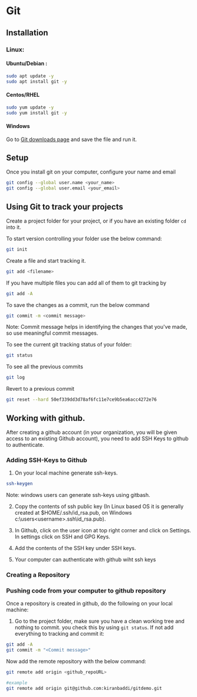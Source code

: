 # Git



## Installation

### Linux:

#### Ubuntu/Debian : 
```bash
sudo apt update -y
sudo apt install git -y
```

#### Centos/RHEL

```bash
sudo yum update -y 
sudo yum install git -y
```

#### Windows

Go to [Git downloads page](https://git-scm.com/download/win)  and save the file and run it.


## Setup

Once you install git on your computer, configure your name and email

```bash
git config --global user.name <your_name>
git config --global user.email <your_email>
```

## Using Git to track your projects

Create a project folder for your project, or if you have an existing folder `cd` into it.

To start version controlling your folder use the below command:

```bash
git init
```

Create a file and start tracking it.
```bash
git add <filename>  
```

If you have multiple files you can add all of them to git tracking by 
```bash
git add -A 							
```

To save the changes as a commit, run the below command
```bash
git commit -m <commit message>
```
Note: Commit message helps in identifying the changes that you've made, so use meaningful commit messages.

To see the current git tracking status of your folder:

```bash
git status
```

To see all the previous commits 
```bash
git log
```

Revert to a previous commit

```bash
git reset --hard 50ef339dd3d78af6fc11e7ce9b5ea6acc4272e76    
```

## Working with github.

After creating a github account (in your organization, you will be given access to an existing Github account), you need to add SSH Keys to github to authenticate.



### Adding SSH-Keys to Github

1. On your local machine generate ssh-keys.

```bash
ssh-keygen
```

Note: windows users can generate ssh-keys using gitbash.


2. Copy the contents of  ssh public key (In Linux based OS it is generally created at $HOME/.ssh/id_rsa.pub, on Windows c:\users\<username>\.ssh\id_rsa.pub).

3. In Github, click on the user icon at top right corner and click on Settings. In settings click on SSH and GPG Keys.
4. Add the contents of the SSH key under SSH keys.
5. Your computer can authenticate with github wiht ssh keys


### Creating a Repository



### Pushing code from your computer to github repository 

Once a repository is created in github, do the following on your local machine:

1. Go to the project folder, make sure you have a clean working tree and nothing to commit. you check this by using `git status`. If not add everything to tracking and commit it:
```bash
git add -A
git commit -m "<Commit message>"
```

Now add the remote repository with the below command:

```bash
git remote add origin <github_repoURL>

#example
git remote add origin git@github.com:kiranbaddi/gitdemo.git
```













